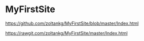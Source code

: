 # MyFirstSite

https://github.com/zoltankg/MyFirstSite/blob/master/Index.html

https://rawgit.com/zoltankg/MyFirstSite/master/Index.html

